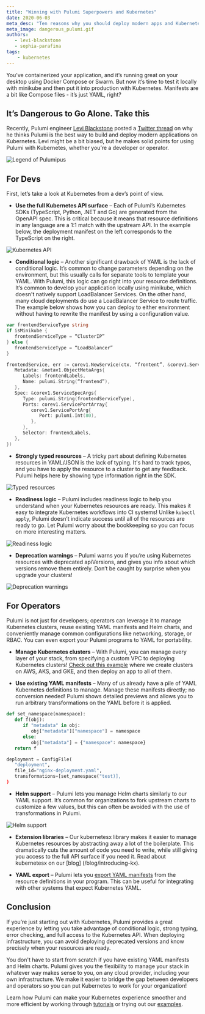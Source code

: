 ```yaml
---
title: "Winning with Pulumi Superpowers and Kubernetes"
date: 2020-06-03
meta_desc: "Ten reasons why you should deploy modern apps and Kubernetes with Pulumi"
meta_image: dangerous_pulumi.gif
authors:
   - levi-blackstone
   - sophia-parafina
tags:
    - kubernetes
---
```


You’ve containerized your application, and it’s running great on your desktop using Docker Compose or Swarm. But now it’s time to test it locally with minikube and then put it into production with Kubernetes. Manifests are a bit like Compose files - it’s just YAML, right?

<!--more-->

## It’s Dangerous to Go Alone. Take this

Recently, Pulumi engineer [Levi Blackstone](https://twitter.com/levi_blackstone) posted a [Twitter thread](https://twitter.com/levi_blackstone/status/1265798769242550272) on why he thinks Pulumi is the best way to build and deploy modern applications on Kubernetes. Levi might be a bit biased, but he makes solid points for using Pulumi with Kubernetes, whether you’re a developer or operator.

![Legend of Pulumipus](dangerous_pulumi.gif)

## For Devs

First, let’s take a look at Kubernetes from a dev’s point of view.

- **Use the full Kubernetes API surface** – Each of Pulumi’s Kubernetes SDKs (TypeScript, Python, .NET and Go) are generated from the OpenAPI spec. This is critical because it means that resource definitions in any language are a 1:1 match with the upstream API. In the example below, the deployment manifest on the left corresponds to the TypeScript on the right.

![Kubernetes API](kubernetes_api.jpg)

- **Conditional logic** – Another significant drawback of YAML is the lack of conditional logic. It’s common to change parameters depending on the environment, but this usually calls for separate tools to template your YAML. With Pulumi, this logic can go right into your resource definitions. It’s common to develop your application locally using minikube, which doesn't natively support LoadBalancer Services. On the other hand, many cloud deployments do use a LoadBalancer Service to route traffic. The example below shows how you can deploy to either environment without having to rewrite the manifest by using a configuration value.

```go
var frontendServiceType string
if isMinikube {
   frontendServiceType = “ClusterIP”
} else {
   frontendServiceType = “LoadBalancer”
}

frontendService, err := corev1.NewService(ctx, “frontent”, &corev1.ServiceArgs{
   Metadata: &metav1.ObjectMetaArgs{
      Labels: frontendLabels,
      Name: pulumi.String(“frontend”),
   },
   Spec: &corev1.ServiceSpecArgs{
      Type: pulumi.String(frontendServiceType),
      Ports: corev1.ServicePortArray{
         corev1.ServicePortArg{
            Port: pulumi.Int(80),
         },
      },
      Selector: frontendLabels,
   },
})
```

- **Strongly typed resources** – A tricky part about defining Kubernetes resources in YAML/JSON is the lack of typing. It's hard to track typos, and you have to apply the resource to a cluster to get any feedback. Pulumi helps here by showing type information right in the SDK.

![Typed resources](typed_resources.jpg)

- **Readiness logic** – Pulumi includes readiness logic to help you understand when your Kubernetes resources are ready. This makes it easy to integrate Kubernetes workflows into CI systems! Unlike `kubectl apply`, Pulumi doesn’t indicate success until all of the resources are ready to go. Let Pulumi worry about the bookkeeping so you can focus on more interesting matters.

![Readiness logic](readiness_logic.gif)

- **Deprecation warnings** – Pulumi warns you if you’re using Kubernetes resources with deprecated apiVersions, and gives you info about which versions remove them entirely. Don’t be caught by surprise when you upgrade your clusters!

![Deprecation warnings](deprecation_warnings.jpg)

## For  Operators

Pulumi is not just for developers; operators can leverage it to manage Kubernetes clusters, reuse existing YAML manifests and Helm charts, and conveniently manage common configurations like networking, storage, or RBAC. You can even export your Pulumi programs to YAML for portability.

- **Manage Kubernetes clusters** – With Pulumi, you can manage every layer of your stack, from specifying a custom VPC to deploying Kubernetes clusters! [Check out this example](/blog/multicloud-app) where we create clusters on AWS, AKS, and GKE, and then deploy an app to all of them.

- **Use existing YAML manifests** – Many of us already have a pile of YAML Kubernetes definitions to manage. Manage these manifests directly; no conversion needed! Pulumi shows detailed previews and allows you to run arbitrary transformations on the YAML before it is applied.

```python
def set_namespace(namespace):
   def f(obj):
      if "metadata" in obj:
         obj["metadata"]["namespace"] = namespace
      else:
         obj["metadata"] = {"namespace": namespace}
   return f

deployment = ConfigFile(
   "deployment",
   file_id="nginx-deployment.yaml",
   transformations=[set_namespace("test)],
)
```

- **Helm support** – Pulumi lets you manage Helm charts similarly to our YAML support. It’s common for organizations to fork upstream charts to customize a few values, but this can often be avoided with the use of transformations in Pulumi.

![Helm support](helm_manifest.gif)

- **Extension libraries** – Our kubernetesx library makes it easier to manage Kubernetes resources by abstracting away a lot of the boilerplate. This dramatically cuts the amount of code you need to write, while still giving you access to the full API surface if you need it. Read about kubernetesx on our [blog] (/blog/introducing-kx).

- **YAML export** – Pulumi lets you [export YAML manifests](/blog/kubernetes-yaml-generation) from the resource definitions in your program. This can be useful for integrating with other systems that expect Kubernetes YAML.

## Conclusion

If you’re just starting out with Kubernetes, Pulumi provides a great experience by letting you take advantage of conditional logic, strong typing, error checking, and full access to the Kubernetes API. When deploying infrastructure, you can avoid deploying deprecated versions and know precisely when your resources are ready.

You don't have to start from scratch if you have existing YAML manifests and Helm charts. Pulumi gives you the flexibility to manage your stack in whatever way makes sense to you, on any cloud provider, including your own infrastructure. We make it easier to bridge the gap between developers and operators so you can put Kubernetes to work for your organization!

Learn how Pulumi can make your Kubernetes experience smoother and more efficient by working through [tutorials](https://www.pulumi.com/docs/tutorials/kubernetes/) or trying out our [examples](https://github.com/pulumi/examples#kubernetes).

